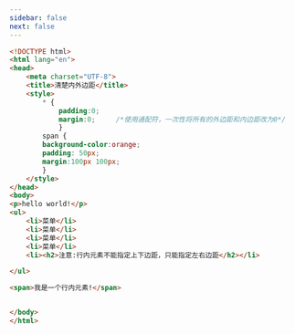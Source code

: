 ```yaml
---
sidebar: false
next: false
---
```

<BlogInfo/>






```html
<!DOCTYPE html>
<html lang="en">
<head>
    <meta charset="UTF-8">
    <title>清楚内外边距</title>
    <style>
        * {
            padding:0;
            margin:0;     /*使用通配符，一次性将所有的外边距和内边距改为0*/
            }
        span {
        background-color:orange;
        padding: 50px;
        margin:100px 100px;
        }
    </style>
</head>
<body>
<p>hello world!</p>
<ul>
    <li>菜单</li>
    <li>菜单</li>
    <li>菜单</li>
    <li>菜单</li>
    <li><h2>注意:行内元素不能指定上下边距，只能指定左右边距</h2></li>

</ul>

<span>我是一个行内元素!</span>


</body>
</html>
```






<ActionBox />
        
<style>#top-box {margin-top:0.5rem!important;}</style>